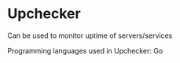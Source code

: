 # Upchecker

Can be used to monitor uptime of servers/services

Programming languages used in Upchecker:
Go
